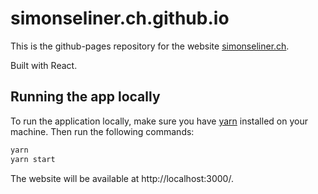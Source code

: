 # simonseliner.ch.github.io

This is the github-pages repository for the website <a href="https://simonseliner.ch">simonseliner.ch</a>.

Built with React.

## Running the app locally

To run the application locally, make sure you have [yarn](https://classic.yarnpkg.com/lang/en/docs/install/) installed on your machine.
Then run the following commands:
```bash
yarn
yarn start
```

The website will be available at http://localhost:3000/.
